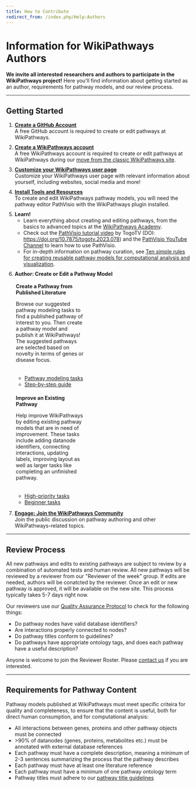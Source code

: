 ```yaml
---
title: How to Contribute
redirect_from: /index.php/Help:Authors
---
```

<h1>Information for WikiPathways Authors</h1>
<p><b>We invite all interested researchers and authors to participate in the WikiPathways project!</b> Here you'll find information about getting started as an author, requirements for pathway models, and our review process.</p>

<hr>
<h2>Getting Started</h2>
<ol>
    <li style="margin-bottom: 10px;"><a href="https://www.github.com" target="_blank"><b>Create a GitHub Account</b></a>
        <br />A free GitHub account is required to create or edit pathways at WikiPathways.</li>
    <li style="margin-bottom: 10px;"><a href="https://classic.wikipathways.org/index.php?title=Special:UserLogin&type=signup" target="_blank"><b>Create a WikiPathways account</b></a>
        <br />A free WikiPathways account is required to create or edit pathways at WikiPathways during our <a href="/help.html#move_from_classic">move from the classic WikiPathways site</a>.</li>
    <li style="margin-bottom: 10px;"><a href="https://academy.wikipathways.org/stages/wp-custom-user-page/" target="_blank"><b>Customize your WikiPathways user page</b></a>
        <br />Customize your WikiPathways user page with relevant information about yourself, including websites, social media and more!</li>
    <li style="margin-bottom: 10px;"><a href="http://academy.wikipathways.org/stages/walk-install-pv/" target="_blank"><b>Install Tools and Resources</b></a>
        <br />To create and edit WikiPathways pathway models, you will need the pathway editor PathVisio with the WikiPathways plugin installed.</li>
    <li style="margin-bottom: 10px;"><b>Learn!</b><ul>
    <li>Learn everything about creating and editing pathways, from the basics to advanced topics at the <a href="https://academy.wikipathways.org/" target="_blank">WikiPathways Academy</a>.</li>
    <li>Check out the <a href="https://youtu.be/OrnOu7RGXKQ" target="_blank">PathVisio tutorial video</a> by TogoTV (DOI: <a href="https://doi.org/10.7875/togotv.2023.078" target="_blank">https://doi.org/10.7875/togotv.2023.078</a>) and the <a href="https://www.youtube.com/channel/UCTkyLj_4u6V4M5lUmyuOGDw" target="_blank">PathVisio YouTube Channel</a> to learn how to use PathVisio.</li>
    <li>For in-depth information on pathway curation, see <a href="https://journals.plos.org/ploscompbiol/article?id=10.1371/journal.pcbi.1009226" target="_blank">Ten simple rules for creating reusable pathway models for computational analysis and visualization</a>.</li>
    </ul></li>
    <li style="margin-bottom: 10px;"><b>Author: Create or Edit a Pathway Model</b>
        <br />
<div class="card-deck">
    <div class="card" style="width: 12rem; padding: 3px;">
    <div class="card-body" style="padding-right: 5px; padding-bottom:5px;">
    <p class="card-title"><b>Create a Pathway from Published Literature</b></p>
    <p class="card-text" style="font-size: 1em;">Browse our suggested pathway modeling tasks to find a published pathway of interest to you. Then create a pathway model and publish it at WikiPathways! The suggested pathways are selected based on novelty in terms of genes or disease focus.</p>
    </div>
    <ul class="list-group list-group-flush">
    <li class="list-group-item"><a href="https://github.com/wikipathways/pathway-curation-tasks/issues?q=is%3Aopen+is%3Aissue+label%3APFOCR" target="_blank">Pathway modeling tasks</a></li>
    <li class="list-group-item"><a href="http://academy.wikipathways.org/stages/fig-met-1-overview/" target="_blank">Step-by-step guide</a></li>
  </ul>
  </div>
<div class="card" style="width: 12rem; padding: 3px;">
  <div class="card-body" style="padding-right: 5px; padding-bottom:5px;">
    <p class="card-title"><b>Improve an Existing Pathway</b></p>
    <p class="card-text" style="font-size: 1em;">Help improve WikiPathways by editing existing pathway models that are in need of improvement. These tasks include adding datanode identifiers, connecting interactions, updating labels, improving layout as well as larger tasks like completing an unfinished pathway.</p>
    </div>
    <ul class="list-group list-group-flush">
    <li class="list-group-item"><a href="https://github.com/wikipathways/pathway-curation-tasks/issues?q=is%3Aopen+is%3Aissue+label%3A%22needs+work%22" target="_blank">High-priority tasks</a></li>
    <li class="list-group-item"><a href="https://github.com/wikipathways/pathway-curation-tasks/issues?q=is%3Aopen+is%3Aissue+label%3A%22good+first+issue%22" target="_blank">Beginner tasks</a></li>
  </ul>
  </div>
</div>
</li>
    <li style="margin-bottom: 5px;"><a href="https://github.com/wikipathways/wikipathways-help/discussions" target="_blank">
<b> Engage: Join the WikiPathways Community</b></a>
        <br />Join the public discussion on pathway authoring and other WikiPathways-related topics.</li>
</ol>
<hr>
<h2>Review Process</h2>
<p>All new pathways and edits to existing pathways are subject to review by a combination of automated tests and human review. 
All new pathways will be reviewed by a reviewer from our "Reviewer of the week" group. If edits are needed, authors will be conatcted by the reviewer. Once an edit or new pathway is approved, it will be available on the new site. This process typically takes 5-7 days right now.</p>
<p>Our reviewers use our <a href="https://wikipathways.org/academy/qaprotocol.html" target="_blank">Quality Assurance Protocol</a> to check for the following things:
<ul>
<li>Do pathway nodes have valid database identifiers?</li>
<li>Are interactions properly connected to nodes?</li>
<li>Do pathway titles conform to guidelines?</li>
<li>Do pathways have appropriate ontology tags, and does each pathway have a useful description?</li>
</ul>
<p>Anyone is welcome to join the Reviewer Roster. Please <a href="https://github.com/wikipathways/wikipathways-help/discussions" target="_blank">contact us</a> if you are interested.</p>
<hr>
<a name="content_requirements"></a>
<h2>Requirements for Pathway Content</h2>
<p>Pathway models published at WikiPathways must meet specific criteira for quality and completeness, to ensure that the content is useful, both for direct human consumption, and for computational analysis:</p>
<ul>
<li>All interactions between genes, proteins and other pathway objects must be connected</li>
<li>>90% of datanodes (genes, proteins, metabolites etc.) must be annotated with external database references</li>
<li>Each pathway must have a complete description, meaning a minimum of 2-3 sentences summarizing the process that the pathway describes</li>
<li>Each pathway must have at least one literature reference</li>
<li>Each pathway must have a minimum of one pathway ontology term</li>
<li>Pathway titles must adhere to our <a href="https://github.com/wikipathways/wikipathways-faq/discussions/24" target="_blank">pathway title guidelines</a></li>
</ul>
